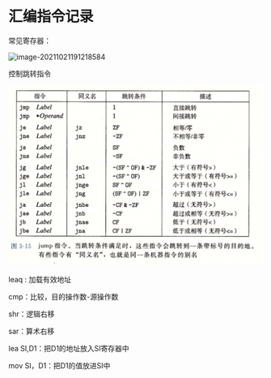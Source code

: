 # 汇编指令记录

常见寄存器：

![image-20211021191218584](https://gitee.com/junchao-ustc/picture/raw/master/img/20211021212457.png)

控制跳转指令

![image-20211022151401555](汇编指令.assets/image-20211022151401555.png)

leaq : 加载有效地址

cmp：比较，目的操作数-源操作数

shr：逻辑右移

sar：算术右移

lea SI,D1：把D1的地址放入SI寄存器中

mov SI，D1：把D1的值放进SI中
